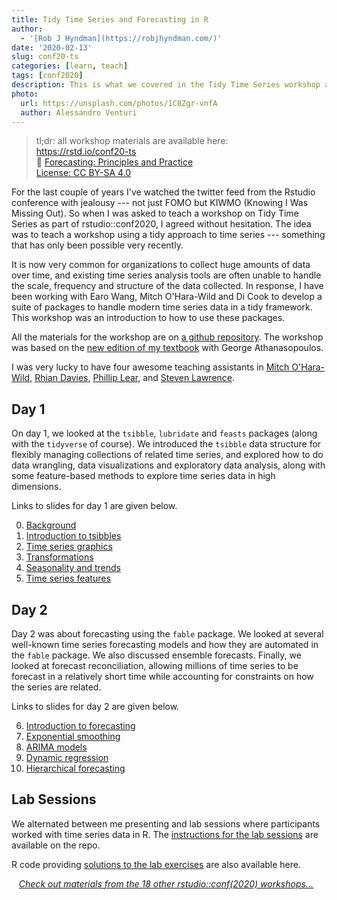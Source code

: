 ```yaml
---
title: Tidy Time Series and Forecasting in R
author:
  - '[Rob J Hyndman](https://robjhyndman.com/)'
date: '2020-02-13'
slug: conf20-ts
categories: [learn, teach]
tags: [conf2020]
description: This is what we covered in the Tidy Time Series workshop at rstudio::conf2020.
photo:
  url: https://unsplash.com/photos/1C8Zgr-vnfA
  author: Alessandro Venturi
---
```






> tl;dr: all workshop materials are available here: <br>
> <i class="fab fa-github fa-fw"></i> https://rstd.io/conf20-ts <br>
> 📖 [Forecasting: Principles and Practice](https://otexts.com/fpp3/) <br>
> <i class="fab fa-creative-commons fa-fw"></i> [License: CC BY-SA 4.0](https://creativecommons.org/licenses/by-sa/4.0/legalcode)

For the last couple of years I've watched the twitter feed from the Rstudio conference with jealousy --- not just FOMO but KIWMO (Knowing I Was Missing Out). So when I was asked to teach a workshop on Tidy Time Series as part of rstudio::conf2020, I agreed without hesitation. The idea was to teach a workshop using a tidy approach to time series --- something that has only been possible very recently.

It is now very common for organizations to collect huge amounts of data over time, and existing time series analysis tools are often unable to handle the scale, frequency and structure of the data collected. In response, I have been working with Earo Wang, Mitch O'Hara-Wild and Di Cook to develop a suite of packages to handle modern time series data in a tidy framework. This workshop was an introduction to how to use these packages.

All the materials for the workshop are on [a github repository](https://github.com/rstudio-conf-2020/time-series-forecasting). The workshop was based on the [new edition of my textbook](https://OTexts.com/fpp3) with George Athanasopoulos.

I was very lucky to have four awesome teaching assistants in [Mitch O'Hara-Wild](https://www.mitchelloharawild.com/), [Rhian Davies](https://trianglegirl.rbind.io/), [Phillip Lear](https://education.rstudio.com/trainers/people/lear+phillip/), and [Steven Lawrence](https://www.linkedin.com/in/steven-lawrence-bio-math/).

## Day 1

On day 1, we looked at the `tsibble`, `lubridate` and `feasts` packages (along with the `tidyverse` of course). We introduced the `tsibble` data structure for flexibly managing collections of related time series, and explored how to do data wrangling, data visualizations and exploratory data analysis, along with some feature-based methods to explore time series data in high dimensions.

Links to slides for day 1 are given below.

  0. [Background](https://github.com/rstudio-conf-2020/time-series-forecasting/raw/master/materials/0-intro.pdf)
  1. [Introduction to tsibbles](https://github.com/rstudio-conf-2020/time-series-forecasting/raw/master/materials/1-tsibbles.pdf)
  2. [Time series graphics](https://github.com/rstudio-conf-2020/time-series-forecasting/raw/master/materials/2-graphics.pdf)
  3. [Transformations](https://github.com/rstudio-conf-2020/time-series-forecasting/raw/master/materials/3-transformations.pdf)
  4. [Seasonality and trends](https://github.com/rstudio-conf-2020/time-series-forecasting/raw/master/materials/4-decompositions.pdf)
  5. [Time series features](https://github.com/rstudio-conf-2020/time-series-forecasting/raw/master/materials/5-feasts.pdf)

## Day 2

Day 2 was about forecasting using the `fable` package. We looked at several well-known time series forecasting models and how they are automated in the `fable` package. We also discussed ensemble forecasts. Finally, we looked at forecast reconciliation, allowing millions of time series to be forecast in a relatively short time while accounting for constraints on how the series are related.

Links to slides for day 2 are given below.

  6. [Introduction to forecasting](https://github.com/rstudio-conf-2020/time-series-forecasting/raw/master/materials/6-fable.pdf)
  7. [Exponential smoothing](https://github.com/rstudio-conf-2020/time-series-forecasting/raw/master/materials/7-ets.pdf)
  8. [ARIMA models](https://github.com/rstudio-conf-2020/time-series-forecasting/raw/master/materials/8-arima.pdf)
  9. [Dynamic regression](https://github.com/rstudio-conf-2020/time-series-forecasting/raw/master/materials/9-dynamic-regression.pdf)
  10. [Hierarchical forecasting](https://github.com/rstudio-conf-2020/time-series-forecasting/raw/master/materials/10-reconciliation.pdf)

## Lab Sessions

We alternated between me presenting and lab sessions where participants worked with time series data in R. The [instructions for the lab sessions](https://github.com/rstudio-conf-2020/time-series-forecasting/blob/master/Labs.md) are available on the repo.

R code providing [solutions to the lab exercises](https://github.com/rstudio-conf-2020/time-series-forecasting/blob/master/materials/labs.R) are also available here.

<div class="hline-top">
<i class="fas fa-binoculars"></i>&nbsp;&nbsp;&nbsp;<a href='/blog/2020/02/conf2020-workshops/'><em>Check out materials from the 18 other rstudio::conf(2020) workshops...</em></a>
</div>
